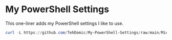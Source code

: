 # My PowerShell Settings

This one-liner adds my PowerShell settings I like to use.
```powershell
curl -L https://github.com/TehDomic/My-PowerShell-Settings/raw/main/Microsoft.PowerShell_profile.ps1 -o $PROFILE.AllUsersCurrentHost
```
